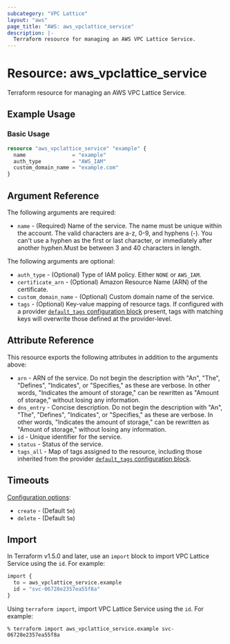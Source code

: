 ```yaml
---
subcategory: "VPC Lattice"
layout: "aws"
page_title: "AWS: aws_vpclattice_service"
description: |-
  Terraform resource for managing an AWS VPC Lattice Service.
---
```


# Resource: aws_vpclattice_service

Terraform resource for managing an AWS VPC Lattice Service.

## Example Usage

### Basic Usage

```terraform
resource "aws_vpclattice_service" "example" {
  name               = "example"
  auth_type          = "AWS_IAM"
  custom_domain_name = "example.com"
}
```

## Argument Reference

The following arguments are required:

* `name` - (Required) Name of the service. The name must be unique within the account. The valid characters are a-z, 0-9, and hyphens (-). You can't use a hyphen as the first or last character, or immediately after another hyphen.Must be between 3 and 40 characters in length.

The following arguments are optional:

* `auth_type` - (Optional) Type of IAM policy. Either `NONE` or `AWS_IAM`.
* `certificate_arn` - (Optional) Amazon Resource Name (ARN) of the certificate.
* `custom_domain_name` - (Optional) Custom domain name of the service.
* `tags` - (Optional) Key-value mapping of resource tags. If configured with a provider [`default_tags` configuration block](/docs/providers/aws/index.html#default_tags-configuration-block) present, tags with matching keys will overwrite those defined at the provider-level.

## Attribute Reference

This resource exports the following attributes in addition to the arguments above:

* `arn` - ARN of the service. Do not begin the description with "An", "The", "Defines", "Indicates", or "Specifies," as these are verbose. In other words, "Indicates the amount of storage," can be rewritten as "Amount of storage," without losing any information.
* `dns_entry` - Concise description. Do not begin the description with "An", "The", "Defines", "Indicates", or "Specifies," as these are verbose. In other words, "Indicates the amount of storage," can be rewritten as "Amount of storage," without losing any information.
* `id` - Unique identifier for the service.
* `status` - Status of the service.
* `tags_all` - Map of tags assigned to the resource, including those inherited from the provider [`default_tags` configuration block](/docs/providers/aws/index.html#default_tags-configuration-block).

## Timeouts

[Configuration options](https://developer.hashicorp.com/terraform/language/resources/syntax#operation-timeouts):

* `create` - (Default `5m`)
* `delete` - (Default `5m`)

## Import

In Terraform v1.5.0 and later, use an `import` block to import VPC Lattice Service using the `id`. For example:

```terraform
import {
  to = aws_vpclattice_service.example
  id = "svc-06728e2357ea55f8a"
}
```

Using `terraform import`, import VPC Lattice Service using the `id`. For example:

```console
% terraform import aws_vpclattice_service.example svc-06728e2357ea55f8a
```
